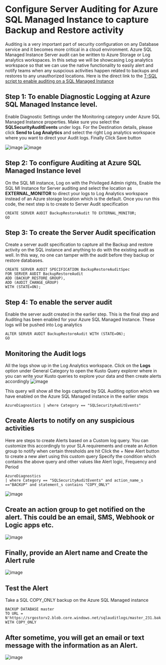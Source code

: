 # Configure Server Auditing for Azure SQL Managed Instance to capture Backup and Restore activity

Auditing is a very important part of security configuration on any Database service and it becomes more critical in a cloud environment. Azure SQL Managed Instance Server audit can be written to Azure Storage or Log analytics workspaces. In this setup we will be showcasing Log analytics workspace so that we can use the native functionality to easily alert and notify teams when any suspcious activities happen related to backups and restores to any unauthorized locations. Here is the direct link to the 
  [T-SQL script to enable auditing on a SQL Managed Instance](https://github.com/raghavender7/Prevent-Data-Exfiltration-in-Azure-SQL-Managed-Instance/blob/master/SQLAuditingbackuprestoreMI.sql)
## Step 1: To enable Diagnostic Logging at Azure SQL Managed Instance level.

Enable Diagnostic Settings under the Monitoring category under Azure SQL Managed Instance properties. Make sure you select the **SQLSecurityAuditEvents** under logs. For the Destination details, please click **Send to Log Analytics** and select the right Log analytics workspace where you want to direct your Audit logs. Finally Click Save button

![image](https://user-images.githubusercontent.com/22504173/75150778-1e05b480-56d3-11ea-8b37-f45cf9375c84.png)
![image](https://user-images.githubusercontent.com/22504173/75150785-22ca6880-56d3-11ea-938c-7d4fbf473790.png)

## Step 2: To configure Auditing at Azure SQL Managed Instance level 
On the SQL MI instance, Log on with the Privileged Admin rights, Enable the SQL MI Instance for Server auditing and select the location as **EXTERNAL_MONITOR** to direct your logs to Log Analytics workspace instead of an Azure storage location which is the default.
Once you run this code, the next step is to create to Server Audit specification
```TSQL
CREATE SERVER AUDIT BackupRestoreAudit TO EXTERNAL_MONITOR;
GO
```
## Step 3: To create the Server Audit specification
Create a server audit specification to capture all the Backup and restore activity on the SQL instance and anything to do with the existing audit as well. In this way, no one can tamper with the audit before they backup or restore databases.

```TSQL
CREATE SERVER AUDIT SPECIFICATION BackupRestoreAuditSpec
FOR SERVER AUDIT BackupRestoreAudit
ADD (BACKUP_RESTORE_GROUP),
ADD (AUDIT_CHANGE_GROUP)
WITH (STATE=ON);
```
## Step 4: To enable the server audit

Enable the server audit created in the earlier step. This is the final step and Auditing has been enabled for your Azure SQL Managed Instance. These logs will be pushed into Log analytics
```TSQL
ALTER SERVER AUDIT BackupRestoreAudit WITH (STATE=ON);
GO
```
## Monitoring the Audit logs
All the logs show up in the Log Analytics workspace. Click on the **Logs** option under General Category to open the Kusto Query explorer where in you can write your Kusto queries to explore your data and then create alerts accordingly
![image](https://user-images.githubusercontent.com/22504173/75595370-0d01ce00-5a5a-11ea-827d-e89075d7e99c.png)

This query will show all the logs captured by SQL Auditing option which we have enabled on the Azure SQL Managed instance in the earlier steps
```KQL
AzureDiagnostics | where Category == "SQLSecurityAuditEvents" 
```
## Create Alerts to notify on any suspicious activities
Here are steps to create Alerts based on a Custom log query. You can customize this accordingly to your SLA requirements and create an Action group to notify when certain thresholds are hit
Click the  + New Alert button to create a new alert using this custom query
Specify the condition which contains the above query and other values like Alert logic, Frequency and Period

```KQL
AzureDiagnostics
| where Category == "SQLSecurityAuditEvents" and action_name_s =="BACKUP" and statement_s contains "COPY_ONLY"
```

![image](https://user-images.githubusercontent.com/22504173/75595372-12f7af00-5a5a-11ea-9372-0153c43ba8c7.png)

## Create an action group to get notified on the alert. This could be an email, SMS, Webhook or Logic apps etc.

![image](https://user-images.githubusercontent.com/22504173/75595375-1854f980-5a5a-11ea-9c1a-efaf5b398395.png)

## Finally, provide an Alert name and Create the Alert rule
![image](https://user-images.githubusercontent.com/22504173/75595381-1ee37100-5a5a-11ea-8639-0871d1d7dd78.png)

## Test the Alert

Take a SQL COPY_ONLY backup on the Azure SQL Managed instance

```TSQL
BACKUP DATABASE master
TO URL = N'https://srgostorv2.blob.core.windows.net/sqlauditlogs/master_231.bak'
WITH COPY_ONLY

```

## After sometime, you will get an email or text message with  the information as an Alert.
![image](https://user-images.githubusercontent.com/22504173/75595388-2440bb80-5a5a-11ea-9dfb-c72f065d0dc0.png)

